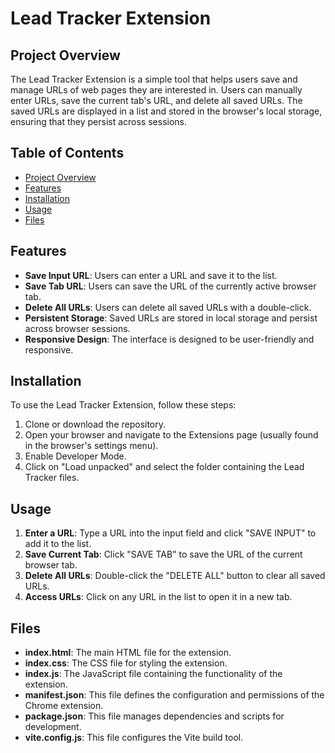 # Lead Tracker Extension

## Project Overview

The Lead Tracker Extension is a simple tool that helps users save and manage URLs of web pages they are interested in. Users can manually enter URLs, save the current tab's URL, and delete all saved URLs. The saved URLs are displayed in a list and stored in the browser's local storage, ensuring that they persist across sessions.

## Table of Contents

- [Project Overview](#project-overview)
- [Features](#features)
- [Installation](#installation)
- [Usage](#usage)
- [Files](#files)

## Features

- **Save Input URL**: Users can enter a URL and save it to the list.
- **Save Tab URL**: Users can save the URL of the currently active browser tab.
- **Delete All URLs**: Users can delete all saved URLs with a double-click.
- **Persistent Storage**: Saved URLs are stored in local storage and persist across browser sessions.
- **Responsive Design**: The interface is designed to be user-friendly and responsive.

## Installation

To use the Lead Tracker Extension, follow these steps:

1. Clone or download the repository.
2. Open your browser and navigate to the Extensions page (usually found in the browser's settings menu).
3. Enable Developer Mode.
4. Click on "Load unpacked" and select the folder containing the Lead Tracker files.

## Usage

1. **Enter a URL**: Type a URL into the input field and click "SAVE INPUT" to add it to the list.
2. **Save Current Tab**: Click "SAVE TAB" to save the URL of the current browser tab.
3. **Delete All URLs**: Double-click the "DELETE ALL" button to clear all saved URLs.
4. **Access URLs**: Click on any URL in the list to open it in a new tab.

## Files

- **index.html**: The main HTML file for the extension.
- **index.css**: The CSS file for styling the extension.
- **index.js**: The JavaScript file containing the functionality of the extension.
- **manifest.json**: This file defines the configuration and permissions of the Chrome extension.
- **package.json**: This file manages dependencies and scripts for development.
- **vite.config.js**: This file configures the Vite build tool.

